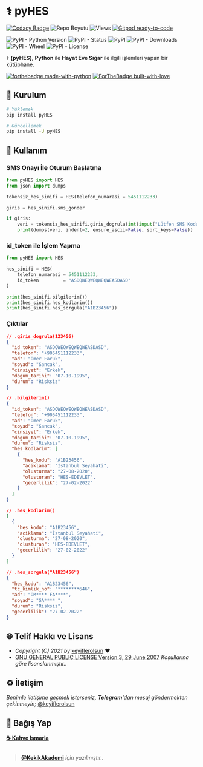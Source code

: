 # ⚕ pyHES

[![Codacy Badge](https://app.codacy.com/project/badge/Grade/bc0a52a9b57f4c29930cbd6c796f9a8b)](https://www.codacy.com/gh/keyiflerolsun/pyHES/dashboard?utm_source=github.com&amp;utm_medium=referral&amp;utm_content=keyiflerolsun/pyHES&amp;utm_campaign=Badge_Grade) ![Repo Boyutu](https://img.shields.io/github/repo-size/keyiflerolsun/pyHES) ![Views](https://hits.seeyoufarm.com/api/count/incr/badge.svg?url=https://github.com/keyiflerolsun/pyHES&title=Profile%20Views) [![Gitpod ready-to-code](https://img.shields.io/badge/Gitpod-ready--to--code-blue?logo=gitpod)](https://gitpod.io/#https://github.com/keyiflerolsun/pyHES)

![PyPI - Python Version](https://img.shields.io/pypi/pyversions/pyHES)
![PyPI - Status](https://img.shields.io/pypi/status/pyHES)
![PyPI](https://img.shields.io/pypi/v/pyHES)
![PyPI - Downloads](https://img.shields.io/pypi/dm/pyHES)
![PyPI - Wheel](https://img.shields.io/pypi/wheel/pyHES)
![PyPI - License](https://img.shields.io/pypi/l/pyHES)

⚕ **(pyHES)**, **Python** ile **Hayat Eve Sığar** ile ilgili işlemleri yapan bir kütüphane.

[![forthebadge made-with-python](http://ForTheBadge.com/images/badges/made-with-python.svg)](https://www.python.org/)
[![ForTheBadge built-with-love](http://ForTheBadge.com/images/badges/built-with-love.svg)](https://GitHub.com/keyiflerolsun/)

## 🚀 Kurulum

```bash
# Yüklemek
pip install pyHES

# Güncellemek
pip install -U pyHES
```

## 📝 Kullanım

### SMS Onayı İle Oturum Başlatma

```python
from pyHES import HES
from json import dumps

tokensiz_hes_sinifi = HES(telefon_numarasi = 5451112233)

giris = hes_sinifi.sms_gonder

if giris:
    veri = tokensiz_hes_sinifi.giris_dogrula(int(input("Lütfen SMS Kodunu Giriniz : ")))
    print(dumps(veri, indent=2, ensure_ascii=False, sort_keys=False))
```

### id_token ile İşlem Yapma

```python
from pyHES import HES

hes_sinifi = HES(
    telefon_numarasi = 5451112233,
    id_token         = "ASDQWEQWEQWEQWEASDASD"
)

print(hes_sinifi.bilgilerim())
print(hes_sinifi.hes_kodlarim())
print(hes_sinifi.hes_sorgula("A1B23456"))
```

### Çıktılar

```json
// .giris_dogrula(123456)
{
  "id_token": "ASDQWEQWEQWEQWEASDASD",
  "telefon": "+905451112233",
  "ad": "Ömer Faruk",
  "soyad": "Sancak",
  "cinsiyet": "Erkek",
  "dogum_tarihi": "07-10-1995",
  "durum": "Risksiz"
}
```

```json
// .bilgilerim()
{
  "id_token": "ASDQWEQWEQWEQWEASDASD",
  "telefon": "+905451112233",
  "ad": "Ömer Faruk",
  "soyad": "Sancak",
  "cinsiyet": "Erkek",
  "dogum_tarihi": "07-10-1995",
  "durum": "Risksiz",
  "hes_kodlarim": [
    {
      "hes_kodu": "A1B23456",
      "aciklama": "İstanbul Seyahati",
      "olusturma": "27-08-2020",
      "olusturan": "HES-EDEVLET",
      "gecerlilik": "27-02-2022"
    }
  ]
}
```

```json
// .hes_kodlarim()
[
  {
    "hes_kodu": "A1B23456",
    "aciklama": "İstanbul Seyahati",
    "olusturma": "27-08-2020",
    "olusturan": "HES-EDEVLET",
    "gecerlilik": "27-02-2022"
  }
]
```

```json
// .hes_sorgula("A1B23456")
{
  "hes_kodu": "A1B23456",
  "tc_kimlik_no": "********646",
  "ad": "ÖM**** FA****",
  "soyad": "SA**** ",
  "durum": "Risksiz",
  "gecerlilik": "27-02-2022"
}
```

## 🌐 Telif Hakkı ve Lisans

* *Copyright (C) 2021 by* [keyiflerolsun](https://github.com/keyiflerolsun) ❤️️
* [GNU GENERAL PUBLIC LICENSE Version 3, 29 June 2007](https://github.com/keyiflerolsun/pyHES/blob/main/LICENSE) *Koşullarına göre lisanslanmıştır..*

## ♻️ İletişim

*Benimle iletişime geçmek isterseniz, **Telegram**'dan mesaj göndermekten çekinmeyin;* [@keyiflerolsun](https://t.me/keyiflerolsun)

## 💸 Bağış Yap

**[☕️ Kahve Ismarla](https://KekikAkademi.org/Kahve)**

##

> **[@KekikAkademi](https://t.me/KekikAkademi)** *için yazılmıştır..*
